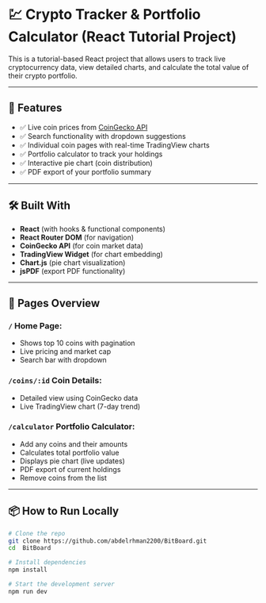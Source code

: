 # 💹 Crypto Tracker & Portfolio Calculator (React Tutorial Project)

This is a tutorial-based React project that allows users to track live cryptocurrency data, view detailed charts, and calculate the total value of their crypto portfolio.

---

## 📌 Features

- ✅ Live coin prices from [CoinGecko API](https://www.coingecko.com/en/api)
- ✅ Search functionality with dropdown suggestions
- ✅ Individual coin pages with real-time TradingView charts
- ✅ Portfolio calculator to track your holdings
- ✅ Interactive pie chart (coin distribution)
- ✅ PDF export of your portfolio summary

---

## 🛠 Built With

- **React** (with hooks & functional components)
- **React Router DOM** (for navigation)
- **CoinGecko API** (for coin market data)
- **TradingView Widget** (for chart embedding)
- **Chart.js** (pie chart visualization)
- **jsPDF** (export PDF functionality)

---

## 🧮 Pages Overview

### `/` Home Page:
- Shows top 10 coins with pagination
- Live pricing and market cap
- Search bar with dropdown

### `/coins/:id` Coin Details:
- Detailed view using CoinGecko data
- Live TradingView chart (7-day trend)

### `/calculator` Portfolio Calculator:
- Add any coins and their amounts
- Calculates total portfolio value
- Displays pie chart (live updates)
- PDF export of current holdings
- Remove coins from the list

---

## 📦 How to Run Locally

```bash
# Clone the repo
git clone https://github.com/abdelrhman2200/BitBoard.git
cd  BitBoard

# Install dependencies
npm install

# Start the development server
npm run dev
